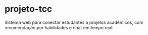 # projeto-tcc
Sistema web para conectar estudantes a projetos acadêmicos, com recomendação por habilidades e chat em tempo real.
